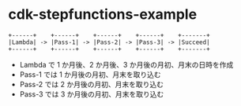 # cdk-stepfunctions-example

```
+------+    +------+    +------+    +------+    +-------+
|Lambda| -> |Pass-1| -> |Pass-2| -> |Pass-3| -> |Succeed|
+------+    +------+    +------+    +------+    +-------+
```

- Lambda で 1 か月後、2 か月後、3 か月後の月初、月末の日時を作成
- Pass-1 では 1 か月後の月初、月末を取り込む
- Pass-2 では 2 か月後の月初、月末を取り込む
- Pass-3 では 3 か月後の月初、月末を取り込む
